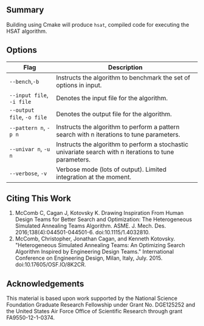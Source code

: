## Summary
Building using Cmake will produce ``hsat``, compiled code for executing the HSAT algorithm.

## Options
| Flag                          | Description                                               |
|-------------------------------|---------|
| ``--bench``,``-b`` | Instructs the algorithm to benchmark the set of options in input. |
| ``--input file``, ``-i file`` | Denotes the input file for the algorithm. |
| ``--output file``, ``-o file`` | Denotes the output file for the algorithm. |
|  ``--pattern n``, ``-p n`` | Instructs the algorithm to perform a pattern search with n iterations to tune parameters. |
|  ``--univar n``, ``-u n`` | Instructs the algorithm to perform a stochastic univariate search with n iterations to tune parameters. |
|  ``--verbose``, ``-v`` | Verbose mode (lots of output). Limited integration at the moment. |

## Citing This Work
1. McComb C, Cagan J, Kotovsky K. Drawing Inspiration From Human Design Teams for Better Search and Optimization: The Heterogeneous Simulated Annealing Teams Algorithm. ASME. J. Mech. Des. 2016;138(4):044501-044501-6. doi:10.1115/1.4032810.
2. McComb, Christopher, Jonathan Cagan, and Kenneth Kotovsky. "Heterogeneous Simulated Annealing Teams: An Optimizing Search Algorithm Inspired by Engineering Design Teams." International Conference on Engineering Design, Milan, Italy, July. 2015. doi:10.17605/OSF.IO/8K2CR.

## Acknowledgements
This material is based upon work supported by the National Science Foundation Graduate Research Fellowship under Grant No. DGE125252 and the United States Air Force Office of Scientific Research through grant FA9550-12-1-0374.

